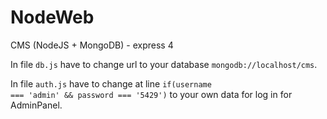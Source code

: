 # NodeWeb
CMS (NodeJS + MongoDB) - express 4

In file <code>db.js</code> have to change url to your database <code>mongodb://localhost/cms</code>.

In file <code>auth.js</code> have to change at line <code>if(username === 'admin' && password === '5429')</code> to your own data for log in for AdminPanel.
